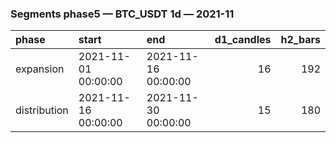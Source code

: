 ### Segments phase5 — BTC_USDT 1d — 2021-11

| phase        | start               | end                 |   d1_candles |   h2_bars |
|:-------------|:--------------------|:--------------------|-------------:|----------:|
| expansion    | 2021-11-01 00:00:00 | 2021-11-16 00:00:00 |           16 |       192 |
| distribution | 2021-11-16 00:00:00 | 2021-11-30 00:00:00 |           15 |       180 |